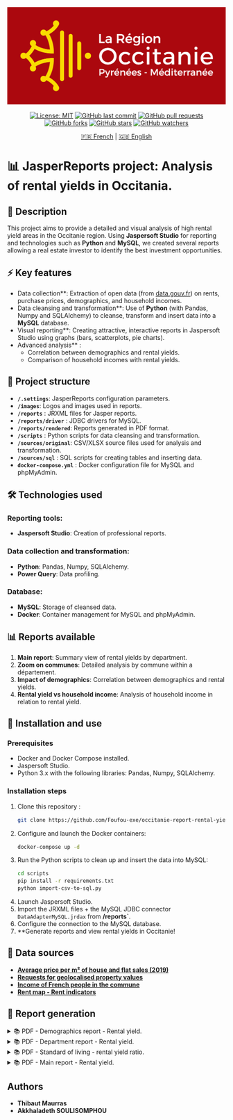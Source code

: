 <div align="center">
  <img src="images/OC-1706-instit-logo rectangle-quadri-150x150-150dpi.png" alt="occitanie-banner" />

[![License: MIT](https://img.shields.io/badge/License-Apache-yellow.svg)](https://github.com/Foufou-exe/occitanie-report-rental-yields/blob/main/LICENSE)
[![GitHub last commit](https://img.shields.io/github/last-commit/Foufou-exe/occitanie-report-rental-yields)]()
[![GitHub pull requests](https://img.shields.io/github/issues-pr/Foufou-exe/occitanie-report-rental-yields)]()
[![GitHub forks](https://img.shields.io/github/forks/Foufou-exe/occitanie-report-rental-yields)]()
[![GitHub stars](https://img.shields.io/github/stars/Foufou-exe/occitanie-report-rental-yields)]()
[![GitHub watchers](https://img.shields.io/github/watchers/Foufou-exe/occitanie-report-rental-yields)]()
</div>

<div align="center">

[🇫🇷 French](./README.fr.md) | [🇬🇧 English](./README.md)

</div>


# 📊 JasperReports project: Analysis of rental yields in Occitania.

## 📌 Description

This project aims to provide a detailed and visual analysis of high rental yield areas in the Occitanie region. Using **Jaspersoft Studio** for reporting and technologies such as **Python** and **MySQL**, we created several reports allowing a real estate investor to identify the best investment opportunities.

## ⚡ Key features
- Data collection**: Extraction of open data (from [data.gouv.fr](https://www.data.gouv.fr)) on rents, purchase prices, demographics, and household incomes.
- Data cleansing and transformation**: Use of **Python** (with Pandas, Numpy and SQLAlchemy) to cleanse, transform and insert data into a **MySQL** database.
- Visual reporting**: Creating attractive, interactive reports in Jaspersoft Studio using graphs (bars, scatterplots, pie charts).
- Advanced analysis** :
  - Correlation between demographics and rental yields.
  - Comparison of household incomes with rental yields.

## 📁 Project structure

- **`/.settings`**: JasperReports configuration parameters.
- **`/images`**: Logos and images used in reports.
- **`/reports`** : JRXML files for Jasper reports.
- **`/reports/driver`** : JDBC drivers for MySQL.
- **`/reports/rendered`**: Reports generated in PDF format.
- **`/scripts`** : Python scripts for data cleansing and transformation.
- **`/sources/original`**: CSV/XLSX source files used for analysis and transformation.
- **`/sources/sql`** : SQL scripts for creating tables and inserting data.
- **`docker-compose.yml`** : Docker configuration file for MySQL and phpMyAdmin.


## 🛠️ Technologies used

### Reporting tools:
- **Jaspersoft Studio**: Creation of professional reports.

### Data collection and transformation:
- **Python**: Pandas, Numpy, SQLAlchemy.
- **Power Query**: Data profiling.

### Database:
- **MySQL**: Storage of cleansed data.
- **Docker**: Container management for MySQL and phpMyAdmin.


## 📊 Reports available

1. **Main report**: Summary view of rental yields by department.
2. **Zoom on communes**: Detailed analysis by commune within a département.
3. **Impact of demographics**: Correlation between demographics and rental yields.
4. **Rental yield vs household income**: Analysis of household income in relation to rental yield.


## 🚀 Installation and use

### Prerequisites

- Docker and Docker Compose installed.
- Jaspersoft Studio.
- Python 3.x with the following libraries: Pandas, Numpy, SQLAlchemy.

### Installation steps

1. Clone this repository :
   ```bash
   git clone https://github.com/Foufou-exe/occitanie-report-rental-yields.git
   ```
2. Configure and launch the Docker containers:
   ```bash
   docker-compose up -d
   ```
3. Run the Python scripts to clean up and insert the data into MySQL:
   ```bash
   cd scripts
   pip install -r requirements.txt
   python import-csv-to-sql.py
   ```
4. Launch Jaspersoft Studio.
5. Import the JRXML files + the MySQL JDBC connector `DataAdapterMySQL.jrdax` from **/reports`**.
6. Configure the connection to the MySQL database.
7. **Generate reports and view rental yields in Occitanie!


## 📖 Data sources

- **[Average price per m² of house and flat sales (2019)](https://www.data.gouv.fr/fr/datasets/prix-moyen-au-m2-des-ventes-de-maisons-et-dappartements-par-commune-en-2019/#/community-resources)**
- **[Requests for geolocalised property values](https://www.data.gouv.fr/fr/datasets/demandes-de-valeurs-foncieres-geolocalisees/)**
- **[Income of French people in the commune](https://www.data.gouv.fr/en/datasets/revenus-des-francais-a-la-commune/)**
- **[Rent map - Rent indicators](https://www.data.gouv.fr/fr/datasets/carte-des-loyers-indicateurs-de-loyers-dannonce-par-commune-en-2018/)**


## 🌟 Report generation

<details>
  <summary>
    📚 PDF - Demographics report - Rental yield.
  </summary>

[![Demography report - Rental yield](./images/screen/rendu_Rapport_démographie_Rendement%20locatif.png)](./reports/rendered/report-demography-rental-yield.pdf)

</details>

<details>
  <summary>
    📚 PDF - Department report - Rental yield.
  </summary>

[![Department report - Rental yield](./images/screen/rendu_Rapport_département_Rendement_locatif.png)](./reports/rendered/report-commune-rental-yield.pdf)

</details>

<details>
  <summary>
    📚 PDF - Standard of living - rental yield ratio.
  </summary>

[![County report - Rental yield](./images/screen/rendu_Rapport_niveau_de_vie_Rendement_locatif.png)](./reports/rendered/report-life-level-rental-yield.pdf)


</details>

<details>
  <summary>
    📚 PDF - Main report - Rental yield.
  </summary>

[![Departmental report - Rental yield](./images/screen/rendu_Rapport_principal_Rendement_locatif.png)](./reports/rendered/report-main-rental-yield.pdf)


</details>

## Authors
- **Thibaut Maurras**
- **Akkhaladeth SOULISOMPHOU**

